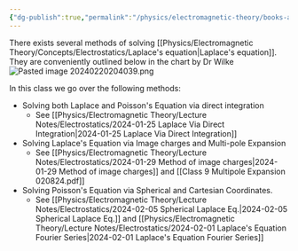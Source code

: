 ```yaml
---
{"dg-publish":true,"permalink":"/physics/electromagnetic-theory/books-and-resources/methods-of-solving-laplace-equation/"}
---
```


There exists several methods of solving [[Physics/Electromagnetic Theory/Concepts/Electrostatics/Laplace's equation\|Laplace's equation]]. They are conveniently outlined below in the chart by Dr Wilke
![Pasted image 20240220204039.png](/img/user/Attachments/Pasted%20image%2020240220204039.png)

In this class we go over the following methods: 
- Solving both Laplace and Poisson's Equation via direct integration
	- See [[Physics/Electromagnetic Theory/Lecture Notes/Electrostatics/2024-01-25 Laplace Via Direct Integration\|2024-01-25 Laplace Via Direct Integration]]
- Solving Laplace's Equation via Image charges and Multi-pole Expansion
	- See [[Physics/Electromagnetic Theory/Lecture Notes/Electrostatics/2024-01-29 Method of image charges\|2024-01-29 Method of image charges]] and [[Class 9 Multipole Expansion 020824.pdf]]
- Solving Poisson's Equation via Spherical and Cartesian Coordinates.
	- See [[Physics/Electromagnetic Theory/Lecture Notes/Electrostatics/2024-02-05 Spherical Laplace Eq.\|2024-02-05 Spherical Laplace Eq.]] and [[Physics/Electromagnetic Theory/Lecture Notes/Electrostatics/2024-02-01 Laplace's Equation Fourier Series\|2024-02-01 Laplace's Equation Fourier Series]]



